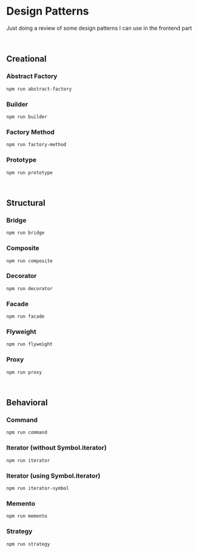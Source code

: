# Design Patterns

Just doing a review of some design patterns I can use in the frontend part

<br />

## Creational

### Abstract Factory

```
npm run abstract-factory
```

### Builder

```
npm run builder
```

### Factory Method

```
npm run factory-method
```

### Prototype

```
npm run prototype
```

<br />

## Structural

### Bridge

```
npm run bridge
```

### Composite

```
npm run composite
```

### Decorator

```
npm run decorator
```

### Facade

```
npm run facade
```

### Flyweight

```
npm run flyweight
```

### Proxy

```
npm run proxy
```

<br />

## Behavioral

### Command

```
npm run command
```

### Iterator (without Symbol.iterator)

```
npm run iterator
```

### Iterator (using Symbol.iterator)

```
npm run iterator-symbol
```

### Memento

```
npm run memento
```

### Strategy

```
npm run strategy
```
